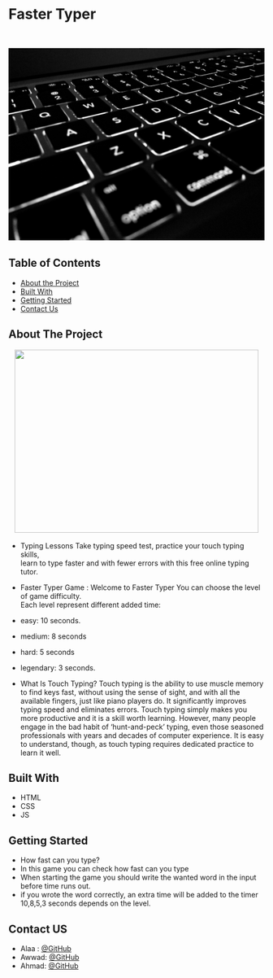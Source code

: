 
# Faster Typer 

<!-- PROJECT LOGO -->
<br />

<p align="center">
  <img src="Typer.jpg" width=100% height=20%;/>
</p>


<!-- TABLE OF CONTENTS -->
## Table of Contents

* [About the Project](#about-the-project)
* [Built With](#built-with)
* [Getting Started](#getting-started)
* [Contact Us](#contact)


<!-- ABOUT THE PROJECT -->
## About The Project
<p align="center">
  <img src="Typer.gif" width=480px height=360px; />
</p>

* Typing Lessons
Take typing speed test, practice your touch typing skills,<br>learn to type faster and with 
fewer errors with this free online typing tutor.


* Faster Typer Game : Welcome to Faster Typer You can choose the level of game difficulty.<br>
Each level represent different added time:
* easy: 10 seconds.
* medium: 8 seconds
* hard: 5 seconds 
* legendary: 3 seconds.  


* What Is Touch Typing?
Touch typing is the ability to use muscle memory to find keys fast, without using the sense of sight, and with all the available fingers, just like piano players do. It significantly improves typing speed and eliminates errors. Touch typing simply makes you more productive and it is a skill worth learning. However, many people engage in the bad habit of ‘hunt-and-peck’ typing, even those seasoned professionals with years and decades of computer experience. It  is easy to understand,
though, as touch typing requires dedicated practice to learn it well.


## Built With
* HTML
* CSS
* JS


<!-- GETTING STARTED -->
## Getting Started
* How fast can you type?
* In this game you can check how fast can you type
* When starting the game you should write the wanted word in the input before time runs out. 
* if you wrote the word correctly, an extra time will be added to the timer 10,8,5,3 seconds depends on the level.


<!-- Contact US -->
## Contact US

* Alaa : [@GitHub](https://github.com/alaabashiyi)
* Awwad: [@GitHub](https://github.com/muhammadawwad9)
* Ahmad: [@GitHub](https://github.com/ahmad420)

